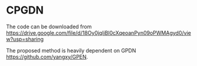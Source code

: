 # CPGDN
The code can be downloaded from https://drive.google.com/file/d/18Oy0jqIiBl0cXqeoanPyn09oPWMAgyd0/view?usp=sharing

The proposed method is heavily dependent on GPDN https://github.com/yangxy/GPEN.
